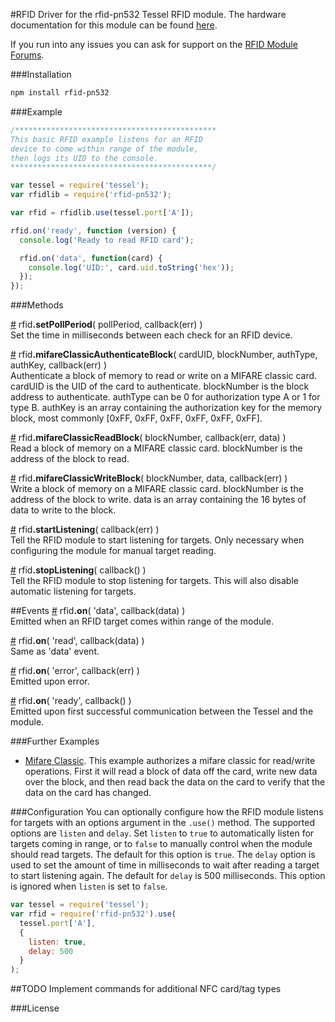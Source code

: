 #RFID
Driver for the rfid-pn532 Tessel RFID module. The hardware documentation for this module can be found [here](https://github.com/tessel/hardware/blob/master/modules-overview.md#rfid).

If you run into any issues you can ask for support on the [RFID Module Forums](http://forums.tessel.io/category/rfid).

###Installation
```sh
npm install rfid-pn532
```
###Example
```js
/*********************************************
This basic RFID example listens for an RFID
device to come within range of the module,
then logs its UID to the console.
*********************************************/

var tessel = require('tessel');
var rfidlib = require('rfid-pn532');

var rfid = rfidlib.use(tessel.port['A']); 

rfid.on('ready', function (version) {
  console.log('Ready to read RFID card');

  rfid.on('data', function(card) {
    console.log('UID:', card.uid.toString('hex'));
  });
});
```

###Methods

&#x20;<a href="#api-rfid-setPollPeriod-pollPeriod-callback-err" name="api-rfid-setPollPeriod-pollPeriod-callback-err">#</a> rfid<b>.setPollPeriod</b>( pollPeriod, callback(err) )  
 Set the time in milliseconds between each check for an RFID device.  

&#x20;<a href="#api-rfid-mifareClassicAuthenticateBlock-cardUID-blockNumber-authType-authKey-callback-err" name="api-rfid-mifareClassicAuthenticateBlock-cardUID-blockNumber-authType-authKey-callback-err">#</a> rfid<b>.mifareClassicAuthenticateBlock</b>( cardUID, blockNumber, authType, authKey, callback(err) )  
 Authenticate a block of memory to read or write on a MIFARE classic card. cardUID is the UID of the card to authenticate. blockNumber is the block address to authenticate. authType can be 0 for authorization type A or 1 for type B. authKey is an array containing the authorization key for the memory block, most commonly [0xFF, 0xFF, 0xFF, 0xFF, 0xFF, 0xFF].  

&#x20;<a href="#api-rfid-mifareClassicReadBlock-blockNumber-callback-err-data" name="api-rfid-mifareClassicReadBlock-blockNumber-callback-err-data">#</a> rfid<b>.mifareClassicReadBlock</b>( blockNumber, callback(err, data) )  
 Read a block of memory on a MIFARE classic card. blockNumber is the address of the block to read.  

&#x20;<a href="#api-rfid-mifareClassicWriteBlock-blockNumber-data-callback-err" name="api-rfid-mifareClassicWriteBlock-blockNumber-data-callback-err">#</a> rfid<b>.mifareClassicWriteBlock</b>( blockNumber, data, callback(err) )  
 Write a block of memory on a MIFARE classic card. blockNumber is the address of the block to write. data is an array containing the 16 bytes of data to write to the block.  

&#x20;<a href="#api-rfid-startListening-callback-err-Tell-the-RFID-module-to-start-listening-for-targets-Only-necessary-when-configuring-the-module-for-manual-target-reading" name="api-rfid-startListening-callback-err-Tell-the-RFID-module-to-start-listening-for-targets-Only-necessary-when-configuring-the-module-for-manual-target-reading">#</a> rfid<b>.startListening</b>( callback(err) )  
 Tell the RFID module to start listening for targets. Only necessary when configuring the module for manual target reading.  

&#x20;<a href="#api-rfid-stopListening-callback-Tell-the-RFID-module-to-stop-listening-for-targets-This-will-also-disable-automatic-listening-for-targets" name="api-rfid-stopListening-callback-Tell-the-RFID-module-to-stop-listening-for-targets-This-will-also-disable-automatic-listening-for-targets">#</a> rfid<b>.stopListening</b>( callback() )  
 Tell the RFID module to stop listening for targets. This will also disable automatic listening for targets.  

##Events
&#x20;<a href="#api-rfid-on-data-callback-data" name="api-rfid-on-data-callback-data">#</a> rfid<b>.on</b>( 'data', callback(data) )  
 Emitted when an RFID target comes within range of the module.

&#x20;<a href="#api-rfid-on-read-callback-data" name="api-rfid-on-read-callback-data">#</a> rfid<b>.on</b>( 'read', callback(data) )  
 Same as 'data' event.

&#x20;<a href="#api-rfid-on-error-callback-err" name="api-rfid-on-error-callback-err">#</a> rfid<b>.on</b>( 'error', callback(err) )  
 Emitted upon error.  

&#x20;<a href="#api-rfid-on-ready-callback" name="api-rfid-on-ready-callback">#</a> rfid<b>.on</b>( 'ready', callback() )  
 Emitted upon first successful communication between the Tessel and the module.

###Further Examples  
* [Mifare Classic](/examples/mifareClassic.js). This example authorizes a mifare classic for read/write operations. First it will read a block of data off the card, write new data over the block, and then read back the data on the card to verify that the data on the card has changed.

###Configuration
You can optionally configure how the RFID module listens for targets with an options argument in the `.use()` method. The supported options are `listen` and `delay`. Set `listen` to `true` to automatically listen for targets coming in range, or to `false` to manually control when the module should read targets. The default for this option is `true`. The `delay` option is used to set the amount of time in milliseconds to wait after reading a target to start listening again. The default for `delay` is 500 milliseconds. This option is ignored when `listen` is set to `false`.
```js
var tessel = require('tessel');
var rfid = require('rfid-pn532').use(
  tessel.port['A'],
  {
    listen: true, 
    delay: 500
  }
);
```

##TODO
Implement commands for additional NFC card/tag types

###License
